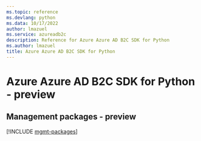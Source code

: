 ```yaml
---
ms.topic: reference
ms.devlang: python
ms.data: 10/17/2022
author: lmazuel
ms.service: azureadb2c
description: Reference for Azure Azure AD B2C SDK for Python
ms.author: lmazuel
title: Azure Azure AD B2C SDK for Python
---
```

# Azure Azure AD B2C SDK for Python - preview

## Management packages - preview
[!INCLUDE [mgmt-packages](azure-ad-b2c-mgmt-index.md)]